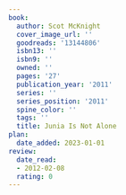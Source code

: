 ```yaml
---
book:
  author: Scot McKnight
  cover_image_url: ''
  goodreads: '13144806'
  isbn13: ''
  isbn9: ''
  owned: ''
  pages: '27'
  publication_year: '2011'
  series: ''
  series_position: '2011'
  spine_color: ''
  tags: ''
  title: Junia Is Not Alone
plan:
  date_added: 2023-01-01
review:
  date_read:
  - 2012-02-08
  rating: 0
---
```

